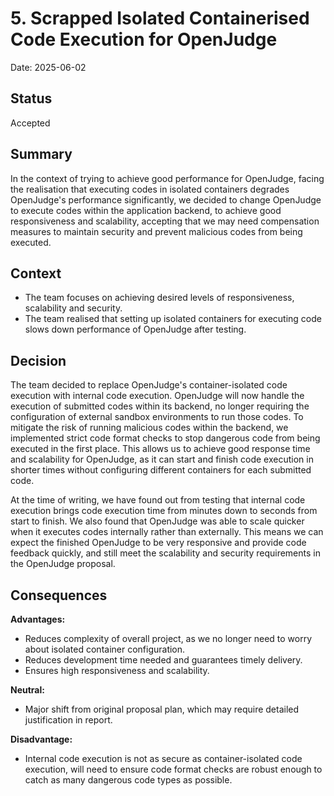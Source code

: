 # 5. Scrapped Isolated Containerised Code Execution for OpenJudge

Date: 2025-06-02

## Status

Accepted

## Summary

In the context of trying to achieve good performance for OpenJudge, facing the realisation that executing codes in isolated containers degrades OpenJudge's performance significantly, we decided to change OpenJudge to execute codes within the application backend, to achieve good responsiveness and scalability, accepting that we may need compensation measures to maintain security and prevent malicious codes from being executed.

## Context

- The team focuses on achieving desired levels of responsiveness, scalability and security.
- The team realised that setting up isolated containers for executing code slows down performance of OpenJudge after testing.

## Decision

The team decided to replace OpenJudge's container-isolated code execution with internal code execution. OpenJudge will now handle the execution of submitted codes within its backend, no longer requiring the configuration of external sandbox environments to run those codes. To mitigate the risk of running malicious codes within the backend, we implemented strict code format checks to stop dangerous code from being executed in the first place. This allows us to achieve good response time and scalability for OpenJudge, as it can start and finish code execution in shorter times without configuring different containers for each submitted code.

At the time of writing, we have found out from testing that internal code execution brings code execution time from minutes down to seconds from start to finish. We also found that OpenJudge was able to scale quicker when it executes codes internally rather than externally. This means we can expect the finished OpenJudge to be very responsive and provide code feedback quickly, and still meet the scalability and security requirements in the OpenJudge proposal.

## Consequences

**Advantages:**
- Reduces complexity of overall project, as we no longer need to worry about isolated container configuration.
- Reduces development time needed and guarantees timely delivery.
- Ensures high responsiveness and scalability.

**Neutral:**
- Major shift from original proposal plan, which may require detailed justification in report.

**Disadvantage:**
- Internal code execution is not as secure as container-isolated code execution, will need to ensure code format checks are robust enough to catch as many dangerous code types as possible.
